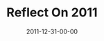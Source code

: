---
layout: message
category: message
series: "Reflect On 2011"
title: "Reflect On 2011"
date: 2011-12-31-00-00
message_id: 707
program: "http://s3.amazonaws.com/crossroads-media/documents/12_31_11-1_01_12Program%20(1).pdf"
audio: "http://s3.amazonaws.com/crossroads-media/messages/audio/2011_recap.mp3"
audio-duration: "41:28"
description: "Brian Tome talks about what we learned in 2011 and how we believe God is calling our community in the coming year."
video: "http://s3.amazonaws.com/crossroads-media/messages/video/2011_recap_new.mp4"
video-duration: "41:34"
video-image: "http://s3.amazonaws.com/crossroads-media/images/2011recap_still.jpg"
tag: 
 - program
 - tome
 - reflection
 - 2011
explicit: false
---